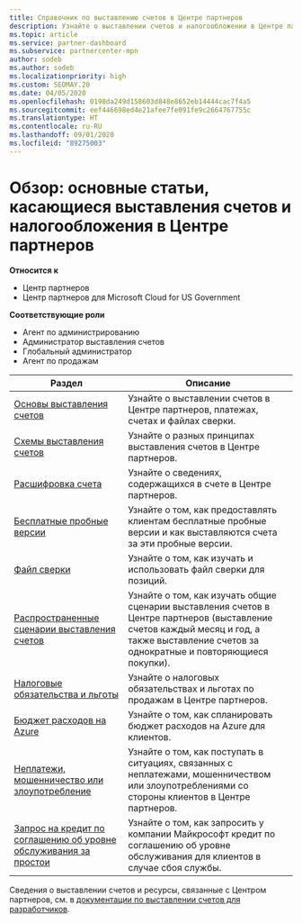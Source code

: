 ```yaml
---
title: Справочник по выставлению счетов в Центре партнеров
description: Узнайте о выставлении счетов и налогообложении в Центре партнеров. Сведения касаются выставления счетов, накладных, выставления счетов в рамках CSP и налогов.
ms.topic: article
ms.service: partner-dashboard
ms.subservice: partnercenter-mpn
author: sodeb
ms.author: sodeb
ms.localizationpriority: high
ms.custom: SEOMAY.20
ms.date: 04/05/2020
ms.openlocfilehash: 0198da249d158603d848e8652eb14444cac7f4a5
ms.sourcegitcommit: eef446698ed4e21afee7fe091fe9c2664767755c
ms.translationtype: HT
ms.contentlocale: ru-RU
ms.lasthandoff: 09/01/2020
ms.locfileid: "89275003"
---
```

# <a name="overview-main-billing-and-tax-articles-in-partner-center"></a>Обзор: основные статьи, касающиеся выставления счетов и налогообложения в Центре партнеров

**Относится к**

- Центр партнеров
- Центр партнеров для Microsoft Cloud for US Government

**Соответствующие роли**

- Агент по администрированию
- Администратор выставления счетов
- Глобальный администратор
- Агент по продажам

| Раздел | Описание |
| ----- | ----------- |
| [Основы выставления счетов](billing-basics.md) | Узнайте о выставлении счетов в Центре партнеров, платежах, счетах и файлах сверки. |
| [Схемы выставления счетов](billing-different-types.md) | Узнайте о разных принципах выставления счетов в Центре партнеров. |
| [Расшифровка счета](read-your-bill.md) | Узнайте о сведениях, содержащихся в счете в Центре партнеров. |
| [Бесплатные пробные версии](offer-your-customers-trials-of-microsoft-products.md) | Узнайте о том, как предоставлять клиентам бесплатные пробные версии и как выставляются счета за эти пробные версии. |
| [Файл сверки](use-the-reconciliation-files.md) | Узнайте о том, как изучать и использовать файл сверки для позиций. |
| [Распространенные сценарии выставления счетов](common-billing-scenarios.md) | Узнайте о том, как изучать общие сценарии выставления счетов в Центре партнеров (выставление счетов каждый месяц и год, а также выставление счетов за однократные и повторяющиеся покупки). |
| [Налоговые обязательства и льготы](tax-and-tax-exemptions.md) | Узнайте о налоговых обязательствах и льготах по продажам в Центре партнеров. |
| [Бюджет расходов на Azure](set-an-azure-spending-budget-for-your-customers.md) | Узнайте о том, как спланировать бюджет расходов на Azure для клиентов. |
| [Неплатежи, мошенничество или злоупотребление](non-payment-fraud-misuse.md) | Узнайте о том, как поступать в ситуациях, связанных с неплатежами, мошенничеством или злоупотреблениями со стороны клиентов в Центре партнеров. |
| [Запрос на кредит по соглашению об уровне обслуживания за простои](request-credit.md) | Узнайте о том, как запросить у компании Майкрософт кредит по соглашению об уровне обслуживания для клиентов в случае сбоя службы. |

Сведения о выставлении счетов и ресурсы, связанные с Центром партнеров, см. в [документации по выставлении счетов для разработчиков](https://docs.microsoft.com/partner-center/develop/manage-billing).
